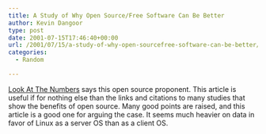 ```yaml
---
title: A Study of Why Open Source/Free Software Can Be Better
author: Kevin Dangoor
type: post
date: 2001-07-15T17:46:40+00:00
url: /2001/07/15/a-study-of-why-open-sourcefree-software-can-be-better/
categories:
  - Random

---
```

[Look At The Numbers][1] says this open source proponent. This article is useful if for nothing else than the links and citations to many studies that show the benefits of open source. Many good points are raised, and this article is a good one for arguing the case. It seems much heavier on data in favor of Linux as a server OS than as a client OS.

 [1]: http://www.dwheeler.com/oss_fs_why.html